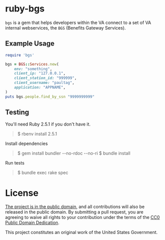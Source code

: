 ruby-bgs
========

`bgs` is a gem that helps developers within the VA connect to a set of
VA internal webservices, the `BGS` (Benefits Gateway Services).


Example Usage
-------------

```ruby
require 'bgs'

bgs = BGS::Services.new(
    env: "something",
    client_ip: "127.0.0.1",
    client_station_id: "999999",
    client_username: "paultag",
    application: "APPNAME",
)
puts bgs.people.find_by_ssn "9999999999"
```


Testing
-------

You'll need Ruby 2.5.1 if you don't have it.

> $ rbenv install 2.5.1

Install dependencies

> $ gem install bundler --no-rdoc --no-ri
> $ bundle install

Run tests

> $ bundle exec rake spec


License
=======

[The project is in the public domain](LICENSE.md), and all contributions will also be released in the public domain. By submitting a pull request, you are agreeing to waive all rights to your contribution under the terms of the [CC0 Public Domain Dedication](http://creativecommons.org/publicdomain/zero/1.0/).

This project constitutes an original work of the United States Government.
